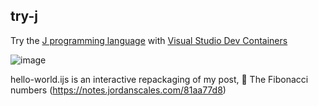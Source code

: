 ## try-j

Try the [J programming language](https://www.jsoftware.com) with [Visual Studio Dev Containers](https://code.visualstudio.com/docs/remote/containers)

![image](https://user-images.githubusercontent.com/287268/192154214-fe927a4c-d8d5-4389-a828-00b2e9b99f60.png)

hello-world.ijs is an interactive repackaging of my post, 🧮 The Fibonacci numbers (https://notes.jordanscales.com/81aa77d8)
